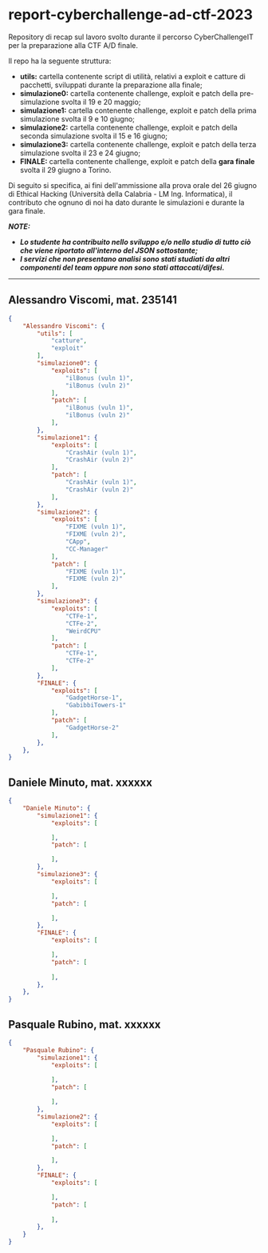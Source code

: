 # report-cyberchallenge-ad-ctf-2023
Repository di recap sul lavoro svolto durante il percorso CyberChallengeIT per la preparazione alla CTF A/D finale.

Il repo ha la seguente struttura:
* **utils:** cartella contenente script di utilità, relativi a exploit e catture di pacchetti, sviluppati durante la preparazione alla finale;
* **simulazione0:** cartella contenente challenge, exploit e patch della pre-simulazione svolta il 19 e 20 maggio;
* **simulazione1:** cartella contenente challenge, exploit e patch della prima simulazione svolta il 9 e 10 giugno;
* **simulazione2:** cartella contenente challenge, exploit e patch della seconda simulazione svolta il 15 e 16 giugno;
* **simulazione3:** cartella contenente challenge, exploit e patch della terza simulazione svolta il 23 e 24 giugno;
* **FINALE:** cartella contenente challenge, exploit e patch della **gara finale** svolta il 29 giugno a Torino.

Di seguito si specifica, ai fini dell'ammissione alla prova orale del 26 giugno di Ethical Hacking (Università della Calabria - LM Ing. Informatica), il contributo che ognuno di noi ha dato durante le simulazioni e durante la gara finale.

***NOTE:***
- ***Lo studente ha contribuito nello sviluppo e/o nello studio di tutto ciò che viene riportato all'interno del JSON sottostante;***
- ***I servizi che non presentano analisi sono stati studiati da altri componenti del team oppure non sono stati attaccati/difesi.***

---

## Alessandro Viscomi, mat. 235141
```json
{
    "Alessandro Viscomi": {
        "utils": [
            "catture",
            "exploit"
        ],
        "simulazione0": {
            "exploits": [
                "ilBonus (vuln 1)",
                "ilBonus (vuln 2)"
            ],
            "patch": [
                "ilBonus (vuln 1)",
                "ilBonus (vuln 2)"
            ],
        },
        "simulazione1": {
            "exploits": [
                "CrashAir (vuln 1)",
                "CrashAir (vuln 2)"
            ],
            "patch": [
                "CrashAir (vuln 1)",
                "CrashAir (vuln 2)"
            ],
        },
        "simulazione2": {
            "exploits": [
                "FIXME (vuln 1)",
                "FIXME (vuln 2)",
                "CApp",
                "CC-Manager"
            ],
            "patch": [
                "FIXME (vuln 1)",
                "FIXME (vuln 2)"
            ],
        },
        "simulazione3": {
            "exploits": [
                "CTFe-1",
                "CTFe-2",
                "WeirdCPU"
            ],
            "patch": [
                "CTFe-1",
                "CTFe-2"
            ],
        },
        "FINALE": {
            "exploits": [
                "GadgetHorse-1",
                "GabibbiTowers-1"
            ],
            "patch": [
                "GadgetHorse-2"
            ],
        },
    },
}
```


## Daniele Minuto, mat. xxxxxx
```json
{
    "Daniele Minuto": {
        "simulazione1": {
            "exploits": [

            ],
            "patch": [

            ],
        },
        "simulazione3": {
            "exploits": [

            ],
            "patch": [

            ],
        },
        "FINALE": {
            "exploits": [

            ],
            "patch": [
                
            ],
        },
    },
}
```


## Pasquale Rubino, mat. xxxxxx
```json
{
    "Pasquale Rubino": {
        "simulazione1": {
            "exploits": [
                
            ],
            "patch": [

            ],
        },
        "simulazione2": {
            "exploits": [

            ],
            "patch": [

            ],
        },
        "FINALE": {
            "exploits": [

            ],
            "patch": [
                
            ],
        },
    }
}
```

